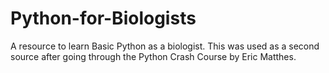 # Python-for-Biologists
A resource to learn Basic Python as a biologist. This was used as a second source after going through the Python Crash Course by Eric Matthes. 

